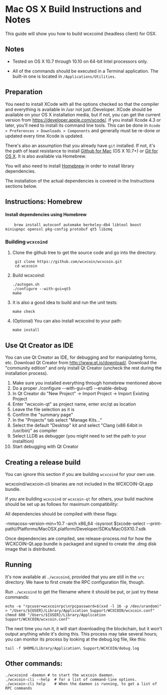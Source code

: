 Mac OS X Build Instructions and Notes
====================================
This guide will show you how to build wcxcoind (headless client) for OSX.

Notes
-----

* Tested on OS X 10.7 through 10.10 on 64-bit Intel processors only.

* All of the commands should be executed in a Terminal application. The
built-in one is located in `/Applications/Utilities`.

Preparation
-----------

You need to install XCode with all the options checked so that the compiler
and everything is available in /usr not just /Developer. XCode should be
available on your OS X installation media, but if not, you can get the
current version from https://developer.apple.com/xcode/. If you install
Xcode 4.3 or later, you'll need to install its command line tools. This can
be done in `Xcode > Preferences > Downloads > Components` and generally must
be re-done or updated every time Xcode is updated.

There's also an assumption that you already have `git` installed. If
not, it's the path of least resistance to install [Github for Mac](https://mac.github.com/)
(OS X 10.7+) or
[Git for OS X](https://code.google.com/p/git-osx-installer/). It is also
available via Homebrew.

You will also need to install [Homebrew](http://brew.sh) in order to install library
dependencies.

The installation of the actual dependencies is covered in the Instructions
sections below.

Instructions: Homebrew
----------------------

#### Install dependencies using Homebrew

        brew install autoconf automake berkeley-db4 libtool boost miniupnpc openssl pkg-config protobuf qt5 libzmq

### Building `wcxcoind`

1. Clone the github tree to get the source code and go into the directory.

        git clone https://github.com/wcxcoin/wcxcoin.git
        cd wcxcoin

2.  Build wcxcoind:

        ./autogen.sh
        ./configure --with-gui=qt5
        make

3.  It is also a good idea to build and run the unit tests:

        make check

4.  (Optional) You can also install wcxcoind to your path:

        make install

Use Qt Creator as IDE
------------------------
You can use Qt Creator as IDE, for debugging and for manipulating forms, etc.
Download Qt Creator from http://www.qt.io/download/. Download the "community edition" and only install Qt Creator (uncheck the rest during the installation process).

1. Make sure you installed everything through homebrew mentioned above
2. Do a proper ./configure --with-gui=qt5 --enable-debug
3. In Qt Creator do "New Project" -> Import Project -> Import Existing Project
4. Enter "wcxcoin-qt" as project name, enter src/qt as location
5. Leave the file selection as it is
6. Confirm the "summary page"
7. In the "Projects" tab select "Manage Kits..."
8. Select the default "Desktop" kit and select "Clang (x86 64bit in /usr/bin)" as compiler
9. Select LLDB as debugger (you might need to set the path to your installtion)
10. Start debugging with Qt Creator

Creating a release build
------------------------
You can ignore this section if you are building `wcxcoind` for your own use.

wcxcoind/wcxcoin-cli binaries are not included in the WCXCOIN-Qt.app bundle.

If you are building `wcxcoind` or `wcxcoin-qt` for others, your build machine should be set up
as follows for maximum compatibility:

All dependencies should be compiled with these flags:

 -mmacosx-version-min=10.7
 -arch x86_64
 -isysroot $(xcode-select --print-path)/Platforms/MacOSX.platform/Developer/SDKs/MacOSX10.7.sdk

Once dependencies are compiled, see release-process.md for how the WCXCOIN-Qt.app
bundle is packaged and signed to create the .dmg disk image that is distributed.

Running
-------

It's now available at `./wcxcoind`, provided that you are still in the `src`
directory. We have to first create the RPC configuration file, though.

Run `./wcxcoind` to get the filename where it should be put, or just try these
commands:

    echo -e "rpcuser=wcxcoinrpc\nrpcpassword=$(xxd -l 16 -p /dev/urandom)" > "/Users/${USER}/Library/Application Support/WCXCOIN/wcxcoin.conf"
    chmod 600 "/Users/${USER}/Library/Application Support/WCXCOIN/wcxcoin.conf"

The next time you run it, it will start downloading the blockchain, but it won't
output anything while it's doing this. This process may take several hours;
you can monitor its process by looking at the debug.log file, like this:

    tail -f $HOME/Library/Application\ Support/WCXCOIN/debug.log

Other commands:
-------

    ./wcxcoind -daemon # to start the wcxcoin daemon.
    ./wcxcoin-cli --help  # for a list of command-line options.
    ./wcxcoin-cli help    # When the daemon is running, to get a list of RPC commands
